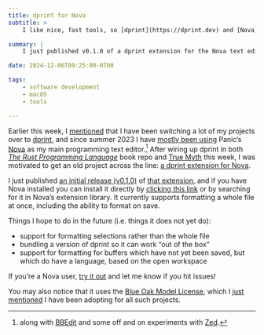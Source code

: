 ```yaml
---
title: dprint for Nova
subtitle: >
    I like nice, fast tools, so [dprint](https://dprint.dev) and [Nova](https://nova.app) make a great pair.

summary: |
    I just published v0.1.0 of a dprint extension for the Nova text editor. It currently handles formatting files.

date: 2024-12-06T09:25:00-0700

tags:
    - software development
    - macOS
    - tools

---
```


Earlier this week, I [mentioned][dprev] that I have been switching a lot of my projects over to [dprint][dprint], and since summer 2023 I have [mostly been using][nova-writeup] Panic’s [Nova][nova] as my main programming text editor.[^editors] After wiring up dprint in both [<cite>The Rust Programming Language</cite>][trpl] book repo and [True Myth][tm] this week, I was motivated to get an old project across the line: [a dprint extension for Nova][nova-dprint].

[dprev]: https://v5.chriskrycho.com/notes/dprint/
[dprint]: https://dprint.dev
[nova-writeup]: https://v5.chriskrycho.com/journal/reflections-on-a-month-with-bbedit-and-nova/
[trpl]: https://github.com/rust-lang/book/pull/4125
[tm]: https://github.com/true-myth/true-myth
[nova]: https://nova.app
[nova-dprint]: https://github.com/chriskrycho/nova-dprint/tree/main

I just published [an initial release (v0.1.0)][release] of [that extension][extension], and if you have Nova installed you can install it directly by [clicking this link](nova://extension?id=chriskrycho.dprint) or by searching for it in Nova’s extension library. It currently supports formatting a whole file at once, including the ability to format on save.

[release]: https://github.com/chriskrycho/nova-dprint/releases/tag/v0.1.0
[extension]: https://extensions.panic.com/extensions/chriskrycho/chriskrycho.dprint/

Things I hope to do in the future (i.e. things it does not yet do):

- support for formatting selections rather than the whole file
- bundling a version of dprint so it can work “out of the box”
- support for formatting for buffers which have not yet been saved, but which do have a language, based on the open workspace

If you’re a Nova user, [try it out][extension] and let me know if you hit issues!

You may also notice that it uses the [Blue Oak Model License][blue-oak], which I [just mentioned][bo-post] I have been adopting for all such projects.

[blue-oak]: https://blueoakcouncil.org/license/1.0.0
[bo-post]: https://v5.chriskrycho.com/notes/blue-oak-model-license/

[^editors]: along with [BBEdit][bbedit] and some off and on experiments with [Zed][zed].

[bbedit]: https://www.barebones.com/products/bbedit/
[zed]: https://zed.dev
